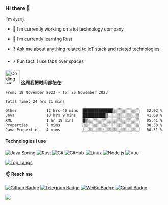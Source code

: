 ### Hi there 👋

I'm `dyzmj`.

- 🔭 I’m currently working on a  iot technology company


- 🌱 I’m currently learning Rust


- ❓ Ask me about anything related to IoT stack and related technologies


- ⚡ Fun fact: I use tabs over spaces

<img alt="Coding gif" src="https://img.dyzmj.top/img/Developer.gif" width="45" /> **这周我把时间都花在:**


<!--START_SECTION:waka-->

```txt
From: 18 November 2023 - To: 25 November 2023

Total Time: 24 hrs 21 mins

Other             12 hrs 40 mins  █████████████░░░░░░░░░░░░   52.02 %
Java              10 hrs 9 mins   ██████████▒░░░░░░░░░░░░░░   41.68 %
XML               1 hr 19 mins    █▒░░░░░░░░░░░░░░░░░░░░░░░   05.41 %
Properties        7 mins          ░░░░░░░░░░░░░░░░░░░░░░░░░   00.50 %
Java Properties   4 mins          ░░░░░░░░░░░░░░░░░░░░░░░░░   00.31 %
```

<!--END_SECTION:waka-->

#### Technologies I use

![Java Spring](https://img.shields.io/badge/-Spring-222222?style=flat&logo=spring&logoColor=6DB33F)
![Rust](https://img.shields.io/badge/-Rust-222222?style=flat&logo=Rust&logoColor=61DAFB)
![Git](https://img.shields.io/badge/-Git-222222?style=flat&logo=git&logoColor=F05032)
![GitHub](https://img.shields.io/badge/-GitHub-181717?style=flat&logo=github)
![Linux](https://img.shields.io/badge/-Linux-222222?style=flat&logo=linux&logoColor=FCC624)
![Node.js](https://img.shields.io/badge/-Node.js-222222?style=flat&logo=node.js&logoColor=339933)
![Vue](https://img.shields.io/badge/-Vue-222222?style=flat&logo=Vue.js&logoColor=4FC08D)


[![Top Langs](https://github-readme-stats.vercel.app/api/top-langs/?username=dyzmj&layout=compact)](https://github.com/anuraghazra/github-readme-stats)
#### 📫 Reach me
[![Github Badge](https://img.shields.io/badge/-Github-24292e?style=flat&logo=github&logoColor=white&link=)](https://github.com/dyzmj) [![Telegram Badge](https://img.shields.io/badge/-Telegram-blue?style=flat&logo=Telegram&logoColor=white&link=)](https://t.me/dyzmj2233) [![WeiBo Badge](https://img.shields.io/badge/-微博-red?style=flat&logo=sina-weibo&logoColor=white&link=)](https://weibo.com/3973970923) [![Gmail Badge](https://img.shields.io/badge/-Gmail-c14438?style=flat-square&logo=Gmail&logoColor=white&link=mailto:guqing3478520@gmail.com)](mailto:dyzmj2233@gmail.com)

![](https://hit.yhype.me/github/profile?user_id=17159188)